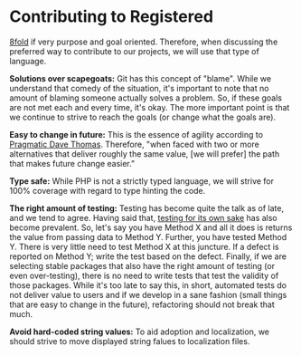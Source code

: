 # Contributing to Registered

[8fold](https://8fold.pro) if very purpose and goal oriented. Therefore, when discussing the preferred way to contribute to our projects, we will use that type of language.

**Solutions over scapegoats:** Git has this concept of "blame". While we understand that comedy of the situation, it's important to note that no amount of blaming someone actually solves a problem. So, if these goals are not met each and every time, it's okay. The more important point is that we continue to strive to reach the goals (or change what the goals are).

**Easy to change in future:** This is the essence of agility according to [Pragmatic Dave Thomas](https://pragdave.me/blog/2014/03/04/time-to-kill-agile.html). Therefore, "when faced with two or more alternatives that deliver roughly the same value, [we will prefer] the path that makes future change easier."

**Type safe:** While PHP is not a strictly typed language, we will strive for 100% coverage with regard to type hinting the code.

**The right amount of testing:** Testing has become quite the talk as of late, and we tend to agree. Having said that, [testing for its own sake](https://youtu.be/a-BOSpxYJ9M) has also become prevalent. So, let's say you have Method X and all it does is returns the value from passing data to Method Y. Further, you have tested Method Y. There is very little need to test Method X at this juncture. If a defect is reported on Method Y; write the test based on the defect. Finally, if we are selecting stable packages that also have the right amount of testing (or even over-testing), there is no need to write tests that test the validity of those packages. While it's too late to say this, in short, automated tests do not deliver value to users and if we develop in a sane fashion (small things that are easy to change in the future), refactoring should not break that much.

**Avoid hard-coded string values:** To aid adoption and localization, we should strive to move displayed string falues to localization files.